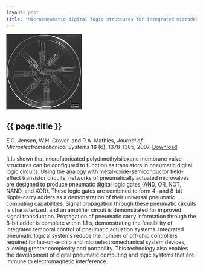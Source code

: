 ```yaml
---
layout: post
title: "Micropneumatic digital logic structures for integrated microdevice computation and control"
---
```


[![](images/pneumatic_logic.png)](pdfs/pneumatic_logic.pdf)

{{ page.title }}
----------------

E.C. Jensen, W.H. Grover, and R.A. Mathies, *Journal of Microelectromechanical Systems* **16** (6), 1378-1385, 2007. [Download](pdfs/pneumatic_logic.pdf)

It is shown that microfabricated polydimethylsiloxane membrane valve structures can be configured to function as transistors in pneumatic digital logic circuits. Using the analogy with metal-oxide-semiconductor field-effect transistor circuits, networks of pneumatically actuated microvalves are designed to produce pneumatic digital logic gates (AND, OR, NOT, NAND, and XOR). These logic gates are combined to form 4- and 8-bit ripple-carry adders as a demonstration of their universal pneumatic computing capabilities. Signal propagation through these pneumatic circuits is characterized, and an amplifier circuit is demonstrated for improved signal transduction. Propagation of pneumatic carry information through the 8-bit adder is complete within 1.1 s, demonstrating the feasibility of integrated temporal control of pneumatic actuation systems. Integrated pneumatic logical systems reduce the number of off-chip controllers required for lab-on-a-chip and microelectromechanical system devices, allowing greater complexity and portability. This technology also enables the development of digital pneumatic computing and logic systems that are immune to electromagnetic interference.
